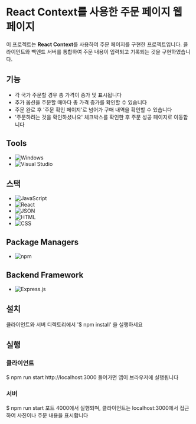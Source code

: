 # React Context를 사용한 주문 페이지 웹 페이지

이 프로젝트는 **React Context**를 사용하여 주문 페이지를 구현한 프로젝트입니다. 클라이언트와 백엔드 서버를 통합하여 주문 내용이 입력되고 기록되는 것을 구현하였습니다.

## 기능

- 각 국가 주문할 경우 총 가격이 증가 및 표시됩니다
- 추가 옵션을 주문할 때마다 총 가격 증가를 확인할 수 있습니다
- 주문 완료 후 '주문 확인 페이지'로 넘어가 구매 내역을 확인할 수 있습니다
- '주문하려는 것을 확인하셨나요' 체크박스를 확인한 후 주문 성공 페이지로 이동합니다

## Tools
- ![Windows](https://custom-icon-badges.demolab.com/badge/Windows-0078D6?logo=windows11&logoColor=white)
- ![Visual Studio](https://custom-icon-badges.demolab.com/badge/Visual%20Studio-5C2D91.svg?&logo=visual-studio&logoColor=white)

## 스택
- ![JavaScript](https://img.shields.io/badge/JavaScript-F7DF1E?logo=javascript&logoColor=000)
- ![React](https://img.shields.io/badge/React-%2320232a.svg?logo=react&logoColor=%2361DAFB)
- ![JSON](https://img.shields.io/badge/JSON-000?logo=json&logoColor=fff)
- ![HTML](https://img.shields.io/badge/HTML-%23E34F26.svg?logo=html5&logoColor=white)
- ![CSS](https://img.shields.io/badge/CSS-1572B6?logo=css3&logoColor=fff)

## Package Managers
- ![npm](https://img.shields.io/badge/npm-CB3837?logo=npm&logoColor=fff)

## Backend Framework
- ![Express.js](https://img.shields.io/badge/Express.js-%23404d59.svg?logo=express&logoColor=%2361DAFB)

## 설치

클라이언트와 서버 디렉토리에서 '$ npm install' 을 실행하세요

## 실행

### 클라이언트
$ npm run start
http://localhost:3000 들어가면 앱이 브라우저에 실행됩니다

### 서버
$ npm run start
포트 4000에서 실행되며, 클라이언트는 localhost:3000에서 접근하여 사진이나 주문 내용을 표시합니다

